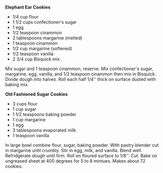 **Elephant Ear Cookies**

* 1/4 cup flour
* 1 1/2 cups confectioner's sugar
* 1 egg
* 1/2 teaspoon cinammon
* 2 tablespoons margarine \(melted\)
* 1 teaspoon cinammon
* 1/2 cup margarine \(softened\)
* 1/2 teaspoon vanilla
* 2 3/4 cup Bisquick mix

Mix sugar and 1 teaspoon cinammon, reserve. Mix confectioner's sugar, margarine, egg, vanilla, and 1/2 teaspoon cinammon then mix in Bisquick. Divide dough into halves. Roll each half 1/4'' thick on surface dusted with baking mix.



**Old Fashioned Sugar Cookies**

* 3 cups flour
* 1 cup sugar
* 1 1/2 teaspoons baking powder
* 1 cup margarine
* 1 egg
* 3 tablespoons evaporated milk
* 1 teaspoon vanilla

In large bowl combine flour, sugar, baking powder. With pastry blender cut in margarine until crumbly. Stir in egg, milk, and vanilla. Blend well. Refridgerate dough until firm. Roll on floured surface to 1/8''. Cut. Bake on ungreased sheet at 400 degrees for 5 to 8 mintues. Makes about 72 cookies.

